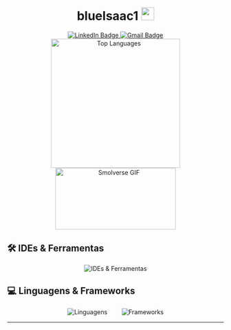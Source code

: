 <div id="header" align="center">
  <h1>blueIsaac1 <img src="https://media.giphy.com/media/hvRJCLFzcasrR4ia7z/giphy.gif" width="30px" /></h1>
  <div id="badges">
    <a href="https://br.linkedin.com/in/isaac-cleiton-41938225b">
      <img src="https://img.shields.io/badge/LinkedIn-0077B5?style=for-the-badge&logo=linkedin&logoColor=white" alt="LinkedIn Badge" />
    </a>
    <a href="mailto:isaaccleitondasilva@gmail.com">
      <img src="https://img.shields.io/badge/Gmail-333333?style=for-the-badge&logo=gmail&logoColor=red" alt="Gmail Badge" />
    </a>
  </div>
</div>
<div align="center">
  <img src="https://github-readme-stats.vercel.app/api/top-langs/?username=blueIsaac1&hide_progress=true&exclude=html,css" width="300" alt="Top Languages" />
  <img src="https://media.giphy.com/media/JqmupuTVZYaQX5s094/giphy.gif" width="280" height="143" alt="Smolverse GIF" />
    
</div>



## 🛠️ IDEs & Ferramentas
<div align="center">
  <img src="https://skillicons.dev/icons?i=vscode,pycharm,mysql,sqlite,linux,kali,raspberrypi,linkedin,github" alt="IDEs & Ferramentas" />
</div>

## 💻 Linguagens & Frameworks
<div align="center">
  <img src="https://skillicons.dev/icons?i=html,css,js,bootstrap,py,java,php" alt="Linguagens" />
  <a>ㅤㅤ</a>
  <img src="https://skillicons.dev/icons?i=django,flask,react,laravel" alt="Frameworks" />
</div>

---

